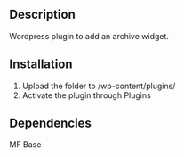 ## Description
Wordpress plugin to add an archive widget.

## Installation
1. Upload the folder to /wp-content/plugins/
2. Activate the plugin through Plugins

## Dependencies
MF Base